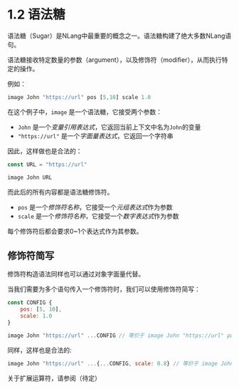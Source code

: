 # 1.2 语法糖

语法糖（Sugar）是NLang中最重要的概念之一。语法糖构建了绝大多数NLang语句。

语法糖接收特定数量的参数（argument），以及修饰符（modifier），从而执行特定的操作。

例如：
```javascript
image John "https://url" pos [5,10] scale 1.0
```

在这个例子中，`image` 是一个语法糖，它接受两个参数：  
- `John` 是一个*变量引用表达式*，它返回当前上下文中名为`John`的变量
- `"https://url"` 是一个*字面量表达式*，它返回一个字符串

因此，这样做也是合法的：  
```javascript
const URL = "https://url"

image John URL
```

而此后的所有内容都是语法糖修饰符。  
- `pos` 是一个*修饰符名称*，它接受一个*元组表达式*作为参数
- `scale` 是一个*修饰符名称*，它接受一个*数字表达式*作为参数

每个修饰符后都会要求0~1个表达式作为其参数。

## 修饰符简写

修饰符构造语法同样也可以通过对象字面量代替。

当我们需要为多个语句传入一个修饰符时，我们可以使用修饰符简写：

```javascript
const CONFIG {
    pos: [5, 10],
    scale: 1.0
}

image John "https://url" ...CONFIG // 等价于 image John "https://url" pos [5,10] scale 1.0
```

同样，这样也是合法的:  
```javascript
image John "https://url" ...{...CONFIG, scale: 0.8} // 等价于 image John "https://url" pos [5,10] scale 0.8
```

关于扩展运算符，请参阅（待定）
